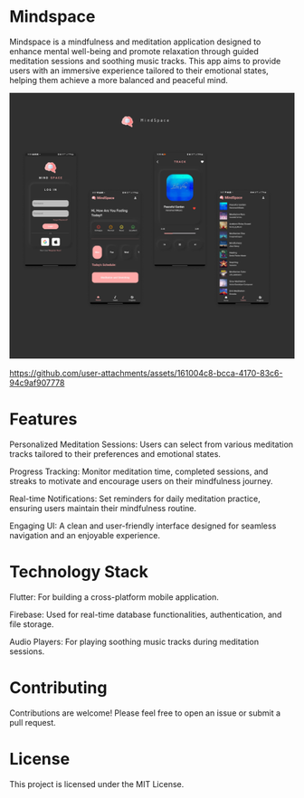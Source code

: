 # Mindspace

Mindspace is a mindfulness and meditation application designed to enhance mental well-being and promote relaxation through guided meditation sessions and soothing music tracks. This app aims to provide users with an immersive experience tailored to their emotional states, helping them achieve a more balanced and peaceful mind.

![Mindspace App Screenshot](assets/images/MindSpace.png)



https://github.com/user-attachments/assets/161004c8-bcca-4170-83c6-94c9af907778


# Features
Personalized Meditation Sessions: 
Users can select from various meditation tracks tailored to their preferences and emotional states.

Progress Tracking: 
  Monitor meditation time, completed sessions, and streaks to motivate and encourage users on their mindfulness journey.

Real-time Notifications: 
  Set reminders for daily meditation practice, ensuring users maintain their mindfulness routine.

Engaging UI:
  A clean and user-friendly interface designed for seamless navigation and an enjoyable experience.

# Technology Stack
Flutter: 
  For building a cross-platform mobile application.
  
Firebase: 
  Used for real-time database functionalities, authentication, and file storage.

Audio Players: 
  For playing soothing music tracks during meditation sessions.

# Contributing
Contributions are welcome! Please feel free to open an issue or submit a pull request.

# License
This project is licensed under the MIT License.
